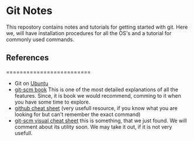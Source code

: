 # Git Notes

This repostory contains notes and tutorials for getting started with git. Here we, will have installation procedures for all the OS's and a tutorial for commonly used commands.



## References
=========================
* Git on [Ubuntu](https://help.ubuntu.com/lts/serverguide/git.html.en)
* [git-scm book](https://git-scm.com/book/en/v2) This is one of the most detailed explanations of all the features. Since, it is book
we would recommend, comming to it when you have some time to explore.
* [github cheat sheet](https://services.github.com/on-demand/downloads/github-git-cheat-sheet.pdf) (very usefull resource,
if you know what you are looking for but can't remember the exact command)
* [git-scm visual cheat sheet](http://ndpsoftware.com/git-cheatsheet.html#loc=stash;) this is something, that we just found. We will comment
about its utility soon. We may take it out, if it is not very usefull.
